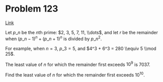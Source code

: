 # Problem 123

[Link](https://projecteuler.net/problem=123)

Let $p\_n$ be the $n$th prime: $2, 3, 5, 7, 11, \\dots$, and let $r$ be the remainder when $(p\_n - 1)^n + (p\_n + 1)^n$ is divided by $p\_n^2$.

For example, when $n = 3$, $p\_3 = 5$, and $4^3 + 6^3 = 280 \\equiv 5 \\mod 25$.

The least value of $n$ for which the remainder first exceeds $10^9$ is $7037$.

Find the least value of $n$ for which the remainder first exceeds $10^{10}$.